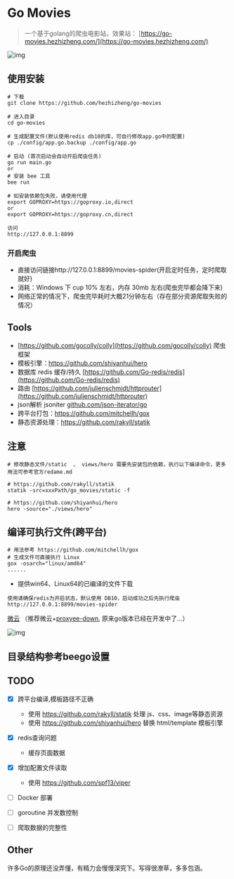 # Go Movies

> 一个基于golang的爬虫电影站，效果站： [https://go-movies.hezhizheng.com/](https://go-movies.hezhizheng.com/)

![img](https://i.loli.net/2019/12/05/Qzqv4HWoMp2DByi.png)

## 使用安装 
```
# 下载
git clone https://github.com/hezhizheng/go-movies

# 进入目录
cd go-movies

# 生成配置文件(默认使用redis db10的库，可自行修改app.go中的配置)
cp ./config/app.go.backup ./config/app.go

# 启动 (首次启动会自动开启爬虫任务)
go run main.go 
or
# 安装 bee 工具
bee run

# 如安装依赖包失败，请使用代理
export GOPROXY=https://goproxy.io,direct
or
export GOPROXY=https://goproxy.cn,direct

访问
http://127.0.0.1:8899
```

### 开启爬虫
- 直接访问链接http://127.0.0.1:8899/movies-spider(开启定时任务，定时爬取就好)
- 消耗：Windows 下 cup 10% 左右，内存 30mb 左右(爬虫完毕都会降下来) 
- 网络正常的情况下，爬虫完毕耗时大概21分钟左右（存在部分资源爬取失败的情况）

## Tools
- [https://github.com/gocolly/colly](https://github.com/gocolly/colly) 爬虫框架
- 模板引擎：https://github.com/shiyanhui/hero
- 数据库 redis 缓存/持久 [https://github.com/Go-redis/redis](https://github.com/Go-redis/redis)
- 路由 [https://github.com/julienschmidt/httprouter](https://github.com/julienschmidt/httprouter)
- json解析 jsoniter [github.com/json-iterator/go](github.com/json-iterator/go)
- 跨平台打包：https://github.com/mitchellh/gox
- 静态资源处理：https://github.com/rakyll/statik

## 注意
```
# 修改静态文件/static  、 views/hero 需要先安装包的依赖，执行以下编译命令，更多用法可参考官方redame.md

# https://github.com/rakyll/statik
statik -src=xxxPath/go_movies/static -f 

# https://github.com/shiyanhui/hero
hero -source="./views/hero"
```

## 编译可执行文件(跨平台)

```
# 用法参考 https://github.com/mitchellh/gox
# 生成文件可直接执行 Linux
gox -osarch="linux/amd64" 
......
```
- 提供win64、Linux64的已编译的文件下载

`使用请确保redis为开启状态，默认使用 DB10，启动成功之后先执行爬虫 http://127.0.0.1:8899/movies-spider`

[微云](https://share.weiyun.com/5iLGksd)  （推荐微云+[proxyee-down](https://github.com/proxyee-down-org/proxyee-down),  原来go版本已经在开发中了...）

![img](https://i.loli.net/2020/01/04/OxsqRunwliy31zN.png)


## 目录结构参考beego设置

## TODO
- [x] 跨平台编译,模板路径不正确
  - 使用 https://github.com/rakyll/statik 处理 js、css、image等静态资源
  - 使用 https://github.com/shiyanhui/hero 替换 html/template 模板引擎
- [x] redis查询问题
  - 缓存页面数据
- [x] 增加配置文件读取
  - 使用 https://github.com/spf13/viper
- [ ] Docker 部署
- [ ] goroutine 并发数控制
- [ ] 爬取数据的完整性


## Other
许多Go的原理还没弄懂，有精力会慢慢深究下。写得很潦草，多多包涵。
